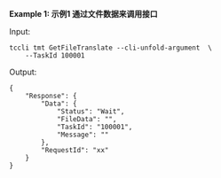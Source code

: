 **Example 1: 示例1 通过文件数据来调用接口**



Input: 

```
tccli tmt GetFileTranslate --cli-unfold-argument  \
    --TaskId 100001
```

Output: 
```
{
    "Response": {
        "Data": {
            "Status": "Wait",
            "FileData": "",
            "TaskId": "100001",
            "Message": ""
        },
        "RequestId": "xx"
    }
}
```

